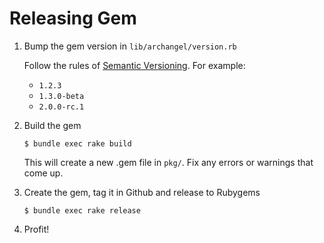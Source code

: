 # Releasing Gem

1. Bump the gem version in `lib/archangel/version.rb`

    Follow the rules of [Semantic Versioning](https://semver.org/). For example:

    * `1.2.3`
    * `1.3.0-beta`
    * `2.0.0-rc.1`

2. Build the gem

   ```
   $ bundle exec rake build
   ```

   This will create a new .gem file in `pkg/`. Fix any errors or warnings that come up.

3. Create the gem, tag it in Github and release to Rubygems

    ```
    $ bundle exec rake release
    ```

4. Profit!
